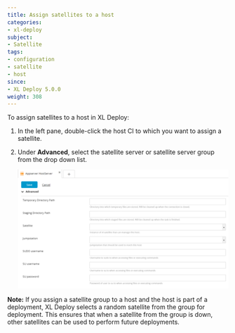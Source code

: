 ```yaml
---
title: Assign satellites to a host
categories:
- xl-deploy
subject:
- Satellite
tags:
- configuration
- satellite
- host
since:
- XL Deploy 5.0.0
weight: 308
---
```


To assign satellites to a host in XL Deploy:

1. In the left pane, double-click the host CI to which you want to assign a satellite.
1. Under **Advanced**, select the satellite server or satellite server group from the drop down list.

    ![image](images/attach-a-satellite-new-ui.png)

**Note:** If you assign a satellite group to a host and the host is part of a deployment, XL Deploy selects a random satellite from the group for deployment. This ensures that when a satellite from the group is down, other satellites can be used to perform future deployments.
